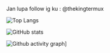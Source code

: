 Jan lupa follow ig ku : @thekingtermux

![Top Langs](https://github-readme-stats.vercel.app/api/top-langs/?username=TheKingTermux&theme=radical&title_color=8E2DE2&text_color=fff&langs_count=8)

![GitHub stats](https://github-readme-stats.vercel.app/api?username=TheKingTermux&theme=radical&title_color=8E2DE2&text_color=fff&show_icons=true)

![Github activity graph](https://activity-graph.herokuapp.com/graph?username=TheKingTermux&theme=dracula)]
